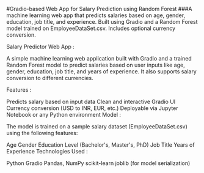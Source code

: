 #Gradio-based Web App for Salary Prediction using Random Forest
###A machine learning web app that predicts salaries based on age, gender, education, job title, and experience. Built using Gradio and a Random Forest model trained on EmployeeDataSet.csv. Includes optional currency conversion.

Salary Predictor Web App :

A simple machine learning web application built with Gradio and a trained Random Forest model to predict salaries based on user inputs like age, gender, education, job title, and years of experience. It also supports salary conversion to different currencies.

Features :

Predicts salary based on input data
Clean and interactive Gradio UI
Currency conversion (USD to INR, EUR, etc.)
Deployable via Jupyter Notebook or any Python environment
Model :

The model is trained on a sample salary dataset (EmployeeDataSet.csv) using the following features:

Age
Gender
Education Level (Bachelor's, Master's, PhD)
Job Title
Years of Experience
Technologies Used :

Python
Gradio
Pandas, NumPy
scikit-learn
joblib (for model serialization)
